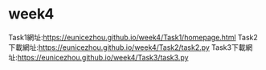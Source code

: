 # week4
Task1網址:https://eunicezhou.github.io/week4/Task1/homepage.html
Task2下載網址:https://eunicezhou.github.io/week4/Task2/task2.py
Task3下載網址:https://eunicezhou.github.io/week4/Task3/task3.py

